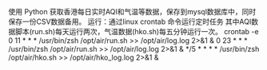 使用 Python 获取香港每日实时AQI和气温等数据，保存到mysql数据库中，同时保存一份CSV数据备用。
运行：通过linux crontab 命令运行定时任务
其中AQI数据脚本(run.sh)每天运行两次，气温数据(hko.sh)每五分钟运行一次。
crontab -e
0 11 * * * /usr/bin/zsh /opt/air/run.sh >> /opt/air/log.log 2>&1 &
0 23 * * * /usr/bin/zsh /opt/air/run.sh >> /opt/air/log.log 2>&1 &
*/5 * * * * /usr/bin/zsh /opt/air/hko.sh >> /opt/air/hko_log.log 2>&1 &